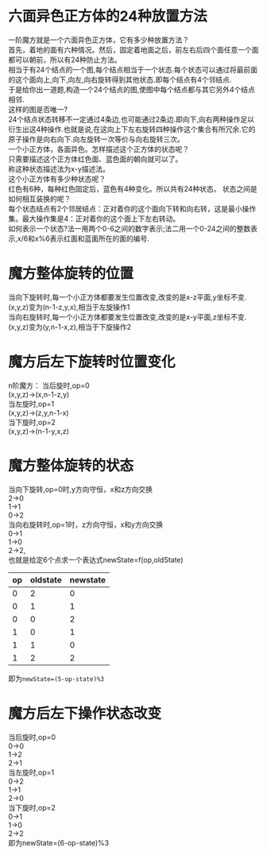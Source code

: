 # 六面异色正方体的24种放置方法
一阶魔方就是一个六面异色正方体，它有多少种放置方法？  
首先，着地的面有六种情况。然后，固定着地面之后，前左右后四个面任意一个面都可以朝前，所以有24种防止方法。  
相当于有24个结点的一个图,每个结点相当于一个状态.每个状态可以通过将最前面的这个面向上,向下,向左,向右旋转得到其他状态.即每个结点有4个邻结点.    
于是给你出一道题,构造一个24个结点的图,使图中每个结点都与其它另外4个结点相邻.    
这样的图是否唯一?    
24个结点状态转移不一定通过4条边,也可能通过2条边.即向下,向右两种操作足以衍生出这4种操作.也就是说,在这向上下左右旋转四种操作这个集合有所冗余.它的原子操作是向右向下.向左旋转一次等价与向右旋转三次。    
一个小正方体，各面异色。怎样描述这个正方体的状态呢？    
只需要描述这个正方体红色面、蓝色面的朝向就可以了。    
称这种状态描述法为x-y描述法。  
这个小正方体有多少种状态呢？  
红色有6种，每种红色固定后，蓝色有4种变化。所以共有24种状态。 
状态之间是如何相互装换的呢？  
每个状态结点有2个邻居结点：正对着你的这个面向下转和向右转，这是最小操作集。最大操作集是4：正对着你的这个面上下左右转动。  
如何表示一个状态?法一用两个0-6之间的数字表示;法二用一个0-24之间的整数表示,x/6和x%6表示红面和蓝面所在的面的编号.


# 魔方整体旋转的位置
当向下旋转时,每一个小正方体都要发生位置改变,改变的是x-z平面,y坐标不变.  
(x,y,z)变为(n-1-z,y,x),相当于左旋操作1  
当向右旋转时,每一个小正方体都要发生位置改变,改变的是x-y平面,z坐标不变.  
(x,y,z)变为(y,n-1-x,z),相当于下旋操作2  

# 魔方后左下旋转时位置变化
n阶魔方：
当后旋时,op=0  
(x,y,z)->(x,n-1-z,y)  
当左旋时,op=1  
(x,y,z)->(z,y,n-1-x)  
当下旋时,op=2  
(x,y,z)->(n-1-y,x,z)  

# 魔方整体旋转的状态
当向下旋转,op=0时,y方向守恒，x和z方向交换   
2->0  
1->1  
0->2  
当向右旋转时,op=1时，z方向守恒，x和y方向交换   
0->1  
1->0  
2->2,  
也就是给定6个点求一个表达式newState=f(op,oldState)


|op|oldstate|newstate|
|---|---|---|
|0|2|0|  
|0|1|1|  
|0|0|2|  
|1|0|1|  
|1|1|0|  
|1|2|2|  
即为`newState=(5-op-state)%3`

# 魔方后左下操作状态改变
当后旋时,op=0   
0->0  
1->2  
2->1  
当左旋时,op=1   
0->2  
1->1  
2->0  
当下旋时,op=2   
0->1  
1->0  
2->2  
即为newState=(6-op-state)%3
